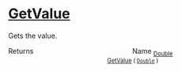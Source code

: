 # [GetValue](./CubicInterpolation-100663729.md)

Gets the value.

Returns<img width=200/>Name
<sub>[Double](https://docs.microsoft.com/en-us/dotnet/api/System.Double)</sub><img width=200/><sub>[GetValue](./CubicInterpolation-100663729.md) ( [`Double`](https://docs.microsoft.com/en-us/dotnet/api/System.Double) )</sub><br>


